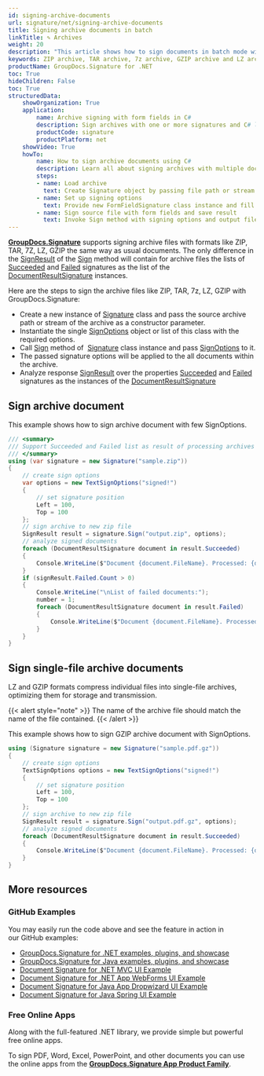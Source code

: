 ```yaml
---
id: signing-archive-documents
url: signature/net/signing-archive-documents
title: Signing archive documents in batch
linkTitle: ✎ Archives
weight: 20
description: "This article shows how to sign documents in batch mode within the archive files with one or multiple electronic signatures"
keywords: ZIP archive, TAR archive, 7z archive, GZIP archive and LZ archive
productName: GroupDocs.Signature for .NET 
toc: True
hideChildren: False
toc: True
structuredData:
    showOrganization: True
    application:    
        name: Archive signing with form fields in C#    
        description: Sign archives with one or more signatures and C# language by GroupDocs.Signature for .NET APIs
        productCode: signature
        productPlatform: net 
    showVideo: True
    howTo:
        name: How to sign archive documents using C# 
        description: Learn all about signing archives with multiple documents in C#
        steps:
        - name: Load archive 
          text: Create Signature object by passing file path or stream as a constructor parameter.
        - name: Set up signing options 
          text: Provide new FormFieldSignature class instance and fill all demanded data.
        - name: Sign source file with form fields and save result 
          text: Invoke Sign method with signing options and output file path or stream.
---
```

[**GroupDocs.Signature**](https://products.groupdocs.com/signature/net) supports signing archive files with formats like ZIP, TAR, 7Z, LZ, GZIP the same way as usual documents. The only difference in the [SignResult](https://reference.groupdocs.com/signature/net/groupdocs.signature.domain/signresult/) of the [Sign](https://reference.groupdocs.com/signature/net/groupdocs.signature/signature/sign/) method will contain for archive files the lists of [Succeeded](https://reference.groupdocs.com/signature/net/groupdocs.signature.domain/signresult/succeeded) and [Failed](https://reference.groupdocs.com/signature/net/groupdocs.signature.domain/signresult/failed) signatures as the list of the [DocumentResultSignature](https://reference.groupdocs.com/signature/net/groupdocs.signature.domain/documentresultsignature/) instances.

Here are the steps to sign the archive files like ZIP, TAR, 7z, LZ, GZIP with GroupDocs.Signature:

* Create a new instance of [Signature](https://reference.groupdocs.com/signature/net/groupdocs.signature/signature) class and pass the source archive path or stream of the archive as a constructor parameter.
* Instantiate the single [SignOptions](https://reference.groupdocs.com/signature/net/groupdocs.signature.options/signoptions) object or list of this class with the required options.
* Call [Sign](https://reference.groupdocs.com/signature/net/groupdocs.signature/signature/sign/) method of  [Signature](https://reference.groupdocs.com/signature/net/groupdocs.signature/signature) class instance and pass [SignOptions](https://reference.groupdocs.com/signature/net/groupdocs.signature.options/signoptions) to it.
* The passed signature options will be applied to the all documents within the archive.
* Analyze response [SignResult](https://reference.groupdocs.com/signature/net/groupdocs.signature.domain/signresult/) over the properties [Succeeded](https://reference.groupdocs.com/signature/net/groupdocs.signature.domain/signresult/succeeded) and [Failed](https://reference.groupdocs.com/signature/net/groupdocs.signature.domain/signresult/failed) signatures as the instances of the [DocumentResultSignature](https://reference.groupdocs.com/signature/net/groupdocs.signature.domain/documentresultsignature/)

## Sign archive document

This example shows how to sign archive document with few SignOptions.

```csharp
/// <summary>
/// Support Succeeded and Failed list as result of processing archives
/// </summary>
using (var signature = new Signature("sample.zip"))
{
    // create sign options
    var options = new TextSignOptions("signed!")
    {
        // set signature position
        Left = 100,
        Top = 100
    };
    // sign archive to new zip file
    SignResult result = signature.Sign("output.zip", options);
    // analyze signed documents
    foreach (DocumentResultSignature document in result.Succeeded)
    {
        Console.WriteLine($"Document {document.FileName}. Processed: {document.ProcessingTime}, mls");
    }
    if (signResult.Failed.Count > 0)
    {
        Console.WriteLine("\nList of failed documents:");
        number = 1;
        foreach (DocumentResultSignature document in result.Failed)
        {
            Console.WriteLine($"Document {document.FileName}. Processed: {document.ProcessingTime}, mls");
        }
    }
}
```

## Sign single-file archive documents
LZ and GZIP formats compress individual files into single-file archives, optimizing them for storage and transmission.

{{< alert style="note" >}}
The name of the archive file should match the name of the file contained.
{{< /alert >}}

This example shows how to sign GZIP archive document with SignOptions.

```csharp
using (Signature signature = new Signature("sample.pdf.gz"))
{
    // create sign options
    TextSignOptions options = new TextSignOptions("signed!")
    {
        // set signature position
        Left = 100,
        Top = 100
    };
    // sign archive to new zip file
    SignResult result = signature.Sign("output.pdf.gz", options);
    // analyze signed documents
    foreach (DocumentResultSignature document in result.Succeeded)
    {
        Console.WriteLine($"Document {document.FileName}. Processed: {document.ProcessingTime}, mls");
    }
}
```

## More resources

### GitHub Examples

You may easily run the code above and see the feature in action in our GitHub examples:

* [GroupDocs.Signature for .NET examples, plugins, and showcase](https://github.com/groupdocs-signature/GroupDocs.Signature-for-.NET)
* [GroupDocs.Signature for Java examples, plugins, and showcase](https://github.com/groupdocs-signature/GroupDocs.Signature-for-Java)
* [Document Signature for .NET MVC UI Example](https://github.com/groupdocs-signature/GroupDocs.Signature-for-.NET-MVC)
* [Document Signature for .NET App WebForms UI Example](https://github.com/groupdocs-signature/GroupDocs.Signature-for-.NET-WebForms)
* [Document Signature for Java App Dropwizard UI Example](https://github.com/groupdocs-signature/GroupDocs.Signature-for-Java-Dropwizard)
* [Document Signature for Java Spring UI Example](https://github.com/groupdocs-signature/GroupDocs.Signature-for-Java-Spring)

### Free Online Apps

Along with the full-featured .NET library, we provide simple but powerful free online apps.

To sign PDF, Word, Excel, PowerPoint, and other documents you can use the online apps from the **[GroupDocs.Signature App Product Family](https://products.groupdocs.app/signature/family)**.
